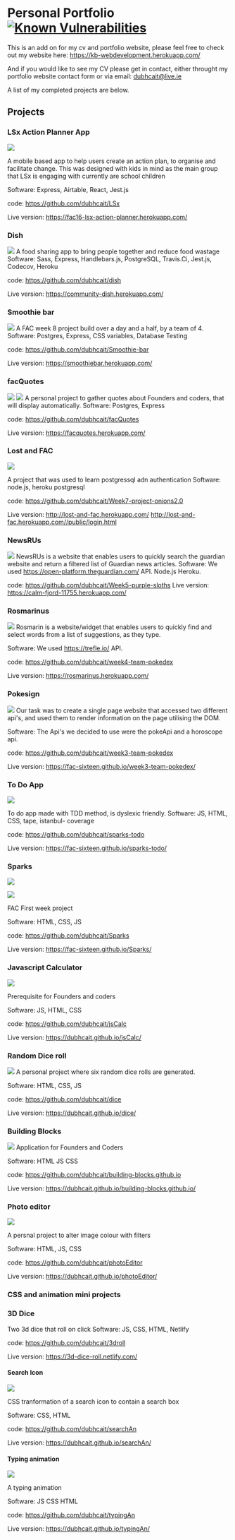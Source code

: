 # Personal Portfolio [![Known Vulnerabilities](https://snyk.io//test/github/dubhcait/portfolio/badge.svg?targetFile=package.json)](https://snyk.io//test/github/dubhcait/portfolio?targetFile=package.json)


This is an add on for my cv and portfolio website, 
please feel free to check out my website here: https://kb-webdevelopment.herokuapp.com/

And if you would like to see my CV please get in contact, either throught my portfolio website contact form or
via email: dubhcait@live.ie

A list of my completed projects are below. 

## Projects


### LSx Action Planner App
![](https://i.imgur.com/lLJpxng.png)

A mobile based app to help users create an action plan, to organise and facilitate change. This was designed with kids in mind as the main group that LSx is engaging with currently are school children

Software: Express, Airtable, React, Jest.js

code: https://github.com/dubhcait/LSx

Live version: https://fac16-lsx-action-planner.herokuapp.com/

### Dish
![](https://i.imgur.com/wjKlKEd.png)
A food sharing app to bring people together and reduce food wastage
Software: Sass, Express, Handlebars.js, PostgreSQL, Travis.Ci, Jest.js, Codecov, Heroku

code: https://github.com/dubhcait/dish

Live version: https://community-dish.herokuapp.com/


### Smoothie bar

![](https://i.imgur.com/G2cx6xm.png)
A FAC week 8 project build over a day and a half, by a team of 4. 
Software: Postgres, Express, CSS variables, Database Testing

code: https://github.com/dubhcait/Smoothie-bar

Live version: https://smoothiebar.herokuapp.com/

### facQuotes
![](https://i.imgur.com/ZrLbO7m.png)
![](https://i.imgur.com/oNK3LuB.png)
A personal project to gather quotes about Founders and coders, that will display automatically.
Software: Postgres, Express 

code: https://github.com/dubhcait/facQuotes 

Live version: https://facquotes.herokuapp.com/


### Lost and FAC

![](https://i.imgur.com/RmGF1fu.png)

A project that was used to learn postgressql adn authentication
Software: node.js, heroku postgresql

code: https://github.com/dubhcait/Week7-project-onions2.0

Live version: http://lost-and-fac.herokuapp.com/
      http://lost-and-fac.herokuapp.com//public/login.html 


### NewsRUs
![](https://i.imgur.com/1Z4ayCE.png)
NewsRUs is a website that enables users to quickly search the guardian website and return a filtered list of Guardian news articles.
Software: We used https://open-platform.theguardian.com/ API. Node.js Heroku.

code: https://github.com/dubhcait/Week5-purple-sloths 
Live version: https://calm-fjord-11755.herokuapp.com/


### Rosmarinus
![](https://i.imgur.com/Dn2hJp0.png)
Rosmarin is a website/widget that enables users to quickly find and select words from a list of suggestions, as they type. 

Software: We used https://trefle.io/ API.

code: https://github.com/dubhcait/week4-team-pokedex

Live version: https://rosmarinus.herokuapp.com/

### Pokesign
![](https://i.imgur.com/UlkCgEz.png)
Our task was to create a single page website that accessed two different api's, and used them to render information on the page utilising the DOM.

Software: The Api's we decided to use were the pokeApi and a horoscope api.

code: https://github.com/dubhcait/week3-team-pokedex

Live version: https://fac-sixteen.github.io/week3-team-pokedex/

### To Do App
![](https://i.imgur.com/uVcAhL1.png)

To do app made with TDD method, is dyslexic friendly.
Software: JS, HTML, CSS, tape, istanbul- coverage

code: https://github.com/dubhcait/sparks-todo

Live version: https://fac-sixteen.github.io/sparks-todo/

### Sparks
![](https://i.imgur.com/1Vdjmj4.png)

![](https://i.imgur.com/6LN4Pxb.png)

FAC First week project 

Software: HTML, CSS, JS

code: https://github.com/dubhcait/Sparks

Live version: https://fac-sixteen.github.io/Sparks/


### Javascript Calculator
![](https://i.imgur.com/Zknp5pF.png)

Prerequisite for Founders and coders

Software: JS, HTML, CSS

code: https://github.com/dubhcait/jsCalc

Live version: https://dubhcait.github.io/jsCalc/

### Random Dice roll
![](https://i.imgur.com/Tuwz9TK.png)
A personal project where six random dice rolls are generated.

Software: HTML, CSS, JS

code: https://github.com/dubhcait/dice

Live version: https://dubhcait.github.io/dice/

### Building Blocks
![](https://i.imgur.com/EaeIro2.jpg)
Application for Founders and Coders

Software: HTML JS CSS

code: https://github.com/dubhcait/building-blocks.github.io

Live version: https://dubhcait.github.io/building-blocks.github.io/

### Photo editor

![](https://i.imgur.com/KsWe92G.png)

A persnal project to alter image colour with filters

Software: HTML, JS, CSS

code: https://github.com/dubhcait/photoEditor

Live version: https://dubhcait.github.io/photoEditor/

### CSS and animation mini projects

### 3D Dice
Two 3d dice that roll on click
Software: JS, CSS, HTML, Netlify

code: https://github.com/dubhcait/3droll

Live version: https://3d-dice-roll.netlify.com/

#### Search Icon
![](https://i.imgur.com/knRcycS.png)

CSS tranformation of a search icon to contain a search box

Software: CSS, HTML

code: https://github.com/dubhcait/searchAn

Live version: https://dubhcait.github.io/searchAn/

#### Typing animation
![](https://i.imgur.com/cOP8Sic.png)

A typing animation

Software: JS CSS HTML

code: https://github.com/dubhcait/typingAn

Live version: https://dubhcait.github.io/typingAn/


